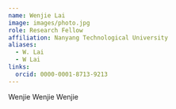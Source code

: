 ```yaml
---
name: Wenjie Lai
image: images/photo.jpg
role: Research Fellow
affiliation: Nanyang Technological University
aliases:
  - W. Lai
  - W Lai
links:
  orcid: 0000-0001-8713-9213
---
```


Wenjie Wenjie Wenjie  

